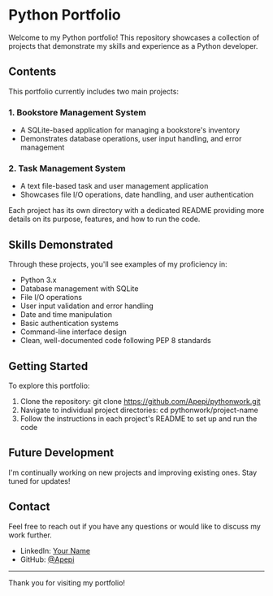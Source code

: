 # Python Portfolio

Welcome to my Python portfolio! This repository showcases a collection of projects that demonstrate my skills and experience as a Python developer.

## Contents

This portfolio currently includes two main projects:

### 1. Bookstore Management System
- A SQLite-based application for managing a bookstore's inventory
- Demonstrates database operations, user input handling, and error management

### 2. Task Management System
- A text file-based task and user management application
- Showcases file I/O operations, date handling, and user authentication

Each project has its own directory with a dedicated README providing more details on its purpose, features, and how to run the code.

## Skills Demonstrated

Through these projects, you'll see examples of my proficiency in:

- Python 3.x
- Database management with SQLite
- File I/O operations
- User input validation and error handling
- Date and time manipulation
- Basic authentication systems
- Command-line interface design
- Clean, well-documented code following PEP 8 standards

## Getting Started

To explore this portfolio:

1. Clone the repository: git clone https://github.com/Apepi/pythonwork.git
2. Navigate to individual project directories: cd pythonwork/project-name
3. Follow the instructions in each project's README to set up and run the code

## Future Development

I'm continually working on new projects and improving existing ones. Stay tuned for updates!

## Contact

Feel free to reach out if you have any questions or would like to discuss my work further.

- LinkedIn: [Your Name](www.linkedin.com/in/alexander-büttner-217924155)
- GitHub: [@Apepi](https://github.com/Apepi)

---

Thank you for visiting my portfolio!
